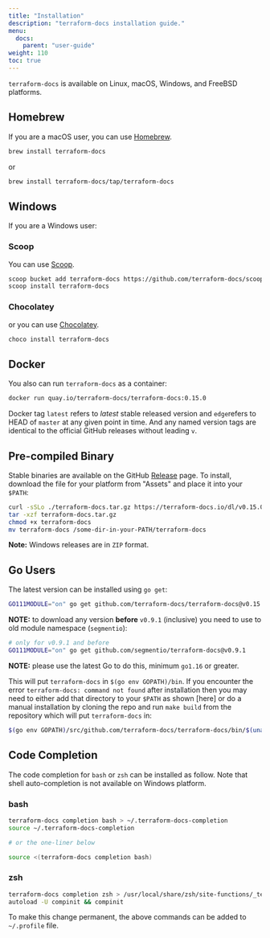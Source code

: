 ```yaml
---
title: "Installation"
description: "terraform-docs installation guide."
menu:
  docs:
    parent: "user-guide"
weight: 110
toc: true
---
```


`terraform-docs` is available on Linux, macOS, Windows, and FreeBSD platforms.

## Homebrew

If you are a macOS user, you can use [Homebrew].

```bash
brew install terraform-docs
```

or

```bash
brew install terraform-docs/tap/terraform-docs
```

## Windows

If you are a Windows user:

### Scoop

You can use [Scoop].

```bash
scoop bucket add terraform-docs https://github.com/terraform-docs/scoop-bucket
scoop install terraform-docs
```

### Chocolatey

or you can use [Chocolatey].

```bash
choco install terraform-docs
```

## Docker

You also can run `terraform-docs` as a container:

```bash
docker run quay.io/terraform-docs/terraform-docs:0.15.0
```

Docker tag `latest` refers to _latest_ stable released version and `edge`refers
to HEAD of `master` at any given point in time. And any named version tags are
identical to the official GitHub releases without leading `v`.

## Pre-compiled Binary

Stable binaries are available on the GitHub [Release] page. To install, download
the file for your platform from "Assets" and place it into your `$PATH`:

```bash
curl -sSLo ./terraform-docs.tar.gz https://terraform-docs.io/dl/v0.15.0/terraform-docs-v0.15.0-$(uname)-amd64.tar.gz
tar -xzf terraform-docs.tar.gz
chmod +x terraform-docs
mv terraform-docs /some-dir-in-your-PATH/terraform-docs
```

**Note:** Windows releases are in `ZIP` format.

## Go Users

The latest version can be installed using `go get`:

```bash
GO111MODULE="on" go get github.com/terraform-docs/terraform-docs@v0.15.0
```

**NOTE:** to download any version **before** `v0.9.1` (inclusive) you need to use to
old module namespace (`segmentio`):

```bash
# only for v0.9.1 and before
GO111MODULE="on" go get github.com/segmentio/terraform-docs@v0.9.1
```

**NOTE:** please use the latest Go to do this, minimum `go1.16` or greater.

This will put `terraform-docs` in `$(go env GOPATH)/bin`. If you encounter the error
`terraform-docs: command not found` after installation then you may need to either add
that directory to your `$PATH` as shown [here] or do a manual installation by cloning
the repo and run `make build` from the repository which will put `terraform-docs` in:

```bash
$(go env GOPATH)/src/github.com/terraform-docs/terraform-docs/bin/$(uname | tr '[:upper:]' '[:lower:]')-amd64/terraform-docs
```

## Code Completion

The code completion for `bash` or `zsh` can be installed as follow. Note that shell
auto-completion is not available on Windows platform.

### bash

```bash
terraform-docs completion bash > ~/.terraform-docs-completion
source ~/.terraform-docs-completion

# or the one-liner below

source <(terraform-docs completion bash)
```

### zsh

```bash
terraform-docs completion zsh > /usr/local/share/zsh/site-functions/_terraform-docs
autoload -U compinit && compinit
```

To make this change permanent, the above commands can be added to `~/.profile` file.

[Release]: https://github.com/terraform-docs/terraform-docs/releases
[Homebrew]: https://brew.sh
[Scoop]: https://scoop.sh/
[Chocolatey]: https://www.chocolatey.org

